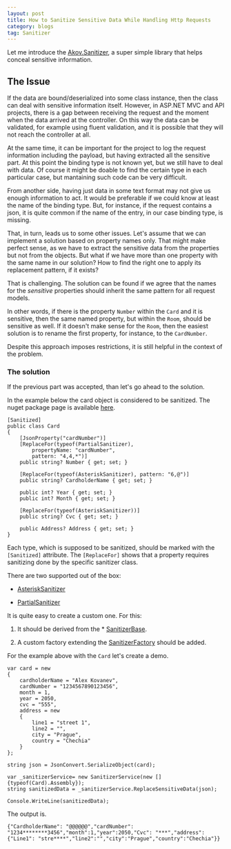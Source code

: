 ```yaml
---
layout: post
title: How to Sanitize Sensitive Data While Handling Http Requests
category: blogs
tag: Sanitizer
---
```


Let me introduce the [Akov.Sanitizer](https://github.com/akovanev/Sanitizer/), a super simple library that helps conceal sensitive information. 

## The Issue

If the data are bound/deserialized into some class instance, then the class can deal with sensitive information itself. However, in ASP.NET MVC and API projects, there is a gap between receiving the request and the moment when the data arrived at the controller. On this way the data can be validated, for example using fluent validation, and it is possible that they will not reach the controller at all. 

At the same time, it can be important for the project to log the request information including the payload, but having extracted all the sensitive part. At this point the binding type is not known yet, but we still have to deal with data. Of course it might be doable to find the certain type in each particular case, but mantaining such code can be very difficult.

From another side, having just data in some text format may not give us enough information to act. It would be preferable if we could know at least the name of the binding type. But, for instance, if the request contains a json, it is quite common if the name of the entry, in our case binding type, is missing. 

That, in turn, leads us to some other issues. Let's assume that we can implement a solution based on property names only. That might make perfect sense, as we have to extract the sensitive data from the properties but not from the objects. But what if we have more than one property with the same name in our solution? How to find the right one to apply its replacement pattern, if it exists?

That is challenging. The solution can be found if we agree that the names for the *sensitive* properties should inherit the same pattern for all request models.

In other words, if there is the property `Number` within the `Card` and it is sensitive, then the same named property, but within the `Room`, should be sensitive as well. If it doesn't make sense for the `Room`, then the easiest solution is to rename the first property, for instance, to the `CardNumber`.

Despite this approach imposes restrictions, it is still helpful in the context of the problem.

### The solution

If the previous part was accepted, than let's go ahead to the solution.

In the example below the card object is considered to be sanitized. The nuget package page is available [here](https://www.nuget.org/packages/Akov.Sanitizer/).
<pre><code class="language-cs">[Sanitized]
public class Card
{
    [JsonProperty("cardNumber")] 
    [ReplaceFor(typeof(PartialSanitizer), 
        propertyName: "cardNumber", 
        pattern: "4,4,*")]
    public string? Number { get; set; }

    [ReplaceFor(typeof(AsteriskSanitizer), pattern: "6,@")]
    public string? CardholderName { get; set; }

    public int? Year { get; set; }
    public int? Month { get; set; }

    [ReplaceFor(typeof(AsteriskSanitizer))]
    public string? Cvc { get; set; }

    public Address? Address { get; set; }
}
</code></pre>

Each type, which is supposed to be sanitized, should be marked with the `[Sanitized]` attribute. The `[ReplaceFor]` shows that a property requires sanitizing done by the specific sanitizer class. 

There are two supported out of the box: 

* [AsteriskSanitizer](https://github.com/akovanev/Sanitizer/blob/master/Akov.Sanitizer/Sanitizers/AsteriskSanitizer.cs)

* [PartialSanitizer](https://github.com/akovanev/Sanitizer/blob/master/Akov.Sanitizer/Sanitizers/PartialSanitizer.cs)

It is quite easy to create a custom one. For this:

1. It should be derived from the * [SanitizerBase](https://github.com/akovanev/Sanitizer/blob/master/Akov.Sanitizer/Sanitizers/SanitizerBase.cs). 

2. A custom factory extending the [SanitizerFactory](https://github.com/akovanev/Sanitizer/blob/master/Akov.Sanitizer/Sanitizers/SanitizerFactory.cs) should be added.

For the example above with the `Card` let's create a demo.

<pre><code class="language-cs">var card = new
{
    cardholderName = "Alex Kovanev",
    cardNumber = "1234567890123456",
    month = 1,
    year = 2050,
    cvc = "555",
    address = new
    {
        line1 = "street 1",
        line2 = "",
        city = "Prague",
        country = "Chechia"
    }
};

string json = JsonConvert.SerializeObject(card);

var _sanitizerService= new SanitizerService(new []{typeof(Card).Assembly});
string sanitizedData = _sanitizerService.ReplaceSensitiveData(json);

Console.WriteLine(sanitizedData);
</code></pre>

The output is.
<pre><code class="nohighlight">{"CardholderName": "@@@@@@","cardNumber": "1234********3456","month":1,"year":2050,"Cvc": "***","address":{"Line1": "stre****","line2":"","city":"Prague","country":"Chechia"}}</code></pre>
